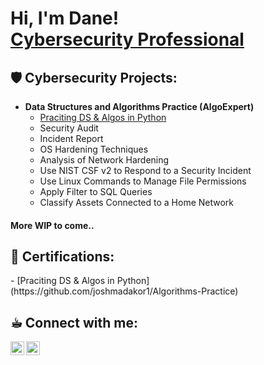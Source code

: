 <h1>Hi, I'm Dane! <br/><a <a href="https://www.linkedin.com/in/dainecryption/">Cybersecurity Professional</a></h1>

<h2> 🛡️ Cybersecurity Projects: </h2>

- <b>Data Structures and Algorithms Practice (AlgoExpert)</b>
  - [Praciting DS & Algos in Python](https://github.com/joshmadakor1/Algorithms-Practice)
  - Security Audit
  - Incident Report
  - OS Hardening Techniques
  - Analysis of Network Hardening
  - Use NIST CSF v2 to Respond to a Security Incident
  - Use Linux Commands to Manage File Permissions
  - Apply Filter to SQL Queries
  - Classify Assets Connected to a Home Network
<h4> More WIP to come.. </h4>


<h2> 📜 Certifications: </h2>
 - [Praciting DS & Algos in Python](https://github.com/joshmadakor1/Algorithms-Practice)

<h2> ☕︎ Connect with me:</h2>

[<img align="left" alt="DaineParaon | LinkedIn" width="22px" src="https://cdn.jsdelivr.net/npm/simple-icons@v3/icons/linkedin.svg" />][linkedin]
[<img align="left" alt="DaineParaon | Instagram" width="22px" src="https://cdn.jsdelivr.net/npm/simple-icons@v3/icons/instagram.svg" />][instagram]

[instagram]: https://www.instagram.com/dainegrs/
[linkedin]: https://linkedin.com/in/dainecryption/

<!--
**dainecryption** is a ✨ _special_ ✨ repository because its `README.md` (this file) appears on your GitHub profile.

Here are some ideas to get you started:

- 🔭 I’m currently working on ...
- 🌱 I’m currently learning ...
- 👯 I’m looking to collaborate on ...
- 🤔 I’m looking for help with ...
- 💬 Ask me about ...
- 📫 How to reach me: ...
- 😄 Pronouns: ...
- ⚡ Fun fact: ...
-->
